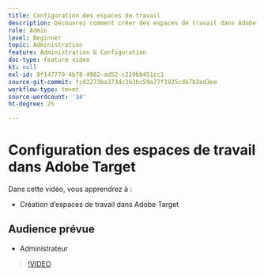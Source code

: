 ```yaml
---
title: Configuration des espaces de travail
description: Découvrez comment créer des espaces de travail dans Adobe Target.
role: Admin
level: Beginner
topic: Administration
feature: Administration & Configuration
doc-type: feature video
kt: null
exl-id: 9f147770-4b78-4982-ad52-c219bb451cc1
source-git-commit: fcd2273ba373dc2b3bc59a77f1925cdb7b2ed3ee
workflow-type: tm+mt
source-wordcount: '34'
ht-degree: 2%

---
```


# Configuration des espaces de travail dans Adobe Target

Dans cette vidéo, vous apprendrez à :

* Création d’espaces de travail dans Adobe Target

## Audience prévue

* Administrateur

>[!VIDEO](https://video.tv.adobe.com/v/19463/?quality=12)

